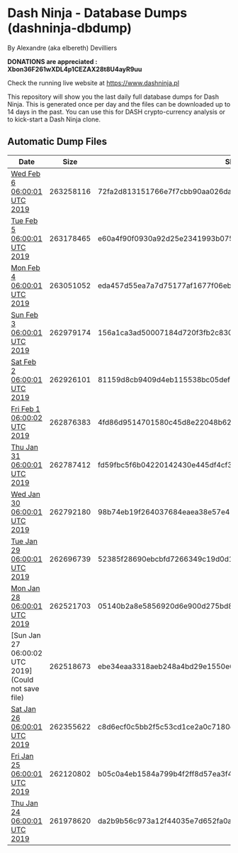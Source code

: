 # Dash Ninja - Database Dumps (dashninja-dbdump)
By Alexandre (aka elbereth) Devilliers

**DONATIONS are appreciated : Xbon36F261wXDL4p1CEZAX28t8U4ayR9uu**

Check the running live website at https://www.dashninja.pl

This repository will show you the last daily full database dumps for Dash Ninja. This is generated once per day and the files can be downloaded up to 14 days in the past.
You can use this for DASH crypto-currency analysis or to kick-start a Dash Ninja clone.


## Automatic Dump Files
| Date | Size | SHA256 |
|--|--|--|
| [Wed Feb  6 06:00:01 UTC 2019](https://transfer.sh/ThkL5/dashninja-dbdump-20190206070001.tar.bz2) | 263258116 | 72fa2d813151766e7f7cbb90aa026dab057c70ffc3462d00250ce2200c94e307 | 
| [Tue Feb  5 06:00:01 UTC 2019](https://transfer.sh/11egZJ/dashninja-dbdump-20190205070001.tar.bz2) | 263178465 | e60a4f90f0930a92d25e2341993b075cbcb8c4fae17868f3dec3cb1652060791 | 
| [Mon Feb  4 06:00:01 UTC 2019](https://transfer.sh/R7Lar/dashninja-dbdump-20190204070001.tar.bz2) | 263051052 | eda457d55ea7a7d75177af1677f06ebd30454c8ed15dbd2ec6c73ccfd6c83966 | 
| [Sun Feb  3 06:00:01 UTC 2019](https://transfer.sh/y4mYU/dashninja-dbdump-20190203070001.tar.bz2) | 262979174 | 156a1ca3ad50007184d720f3fb2c830a24c4eb6a3f2b05894ae8d07f1d273819 | 
| [Sat Feb  2 06:00:01 UTC 2019](https://transfer.sh/1593xE/dashninja-dbdump-20190202070001.tar.bz2) | 262926101 | 81159d8cb9409d4eb115538bc05defb3fd3658344a4ee4c40d3126b7b0344c23 | 
| [Fri Feb  1 06:00:02 UTC 2019](https://transfer.sh/pm2Vn/dashninja-dbdump-20190201070002.tar.bz2) | 262876383 | 4fd86d9514701580c45d8e22048b620736d221f1176f9b4b4d862d99a28582e8 | 
| [Thu Jan 31 06:00:01 UTC 2019](https://transfer.sh/ZSysZ/dashninja-dbdump-20190131070001.tar.bz2) | 262787412 | fd59fbc5f6b04220142430e445df4cf34f05d3b539143613c8fe72c38db6a484 | 
| [Wed Jan 30 06:00:01 UTC 2019](https://transfer.sh/vz23t/dashninja-dbdump-20190130070001.tar.bz2) | 262792180 | 98b74eb19f264037684eaea38e57e411d19cc6fc45a60e519d7c6300fc1defb5 | 
| [Tue Jan 29 06:00:01 UTC 2019]() | 262696739 | 52385f28690ebcbfd7266349c19d0d17da8827c080cc88c184a3122e5d589fb4 | 
| [Mon Jan 28 06:00:01 UTC 2019](https://transfer.sh/4rQSv/dashninja-dbdump-20190128070001.tar.bz2) | 262521703 | 05140b2a8e5856920d6e900d275bd8574de453e108e2caf6ee72dc069adf334b | 
| [Sun Jan 27 06:00:02 UTC 2019](Could not save file) | 262518673 | ebe34eaa3318aeb248a4bd29e1550e66b4ecb09cf9e97423c98d2fd95bdf51b5 | 
| [Sat Jan 26 06:00:01 UTC 2019](https://transfer.sh/HO94Z/dashninja-dbdump-20190126070001.tar.bz2) | 262355622 | c8d6ecf0c5bb2f5c53cd1ce2a0c7180cddd415f279db359043087fa4b413b8f2 | 
| [Fri Jan 25 06:00:01 UTC 2019](https://transfer.sh/blkwq/dashninja-dbdump-20190125070001.tar.bz2) | 262120802 | b05c0a4eb1584a799b4f2ff8d57ea3f412d7189860cd555fbced4413c544c423 | 
| [Thu Jan 24 06:00:01 UTC 2019](https://transfer.sh/e5A1v/dashninja-dbdump-20190124070001.tar.bz2) | 261978620 | da2b9b56c973a12f44035e7d652fa0ad6dcec920c724176217c8438f87a50641 | 
